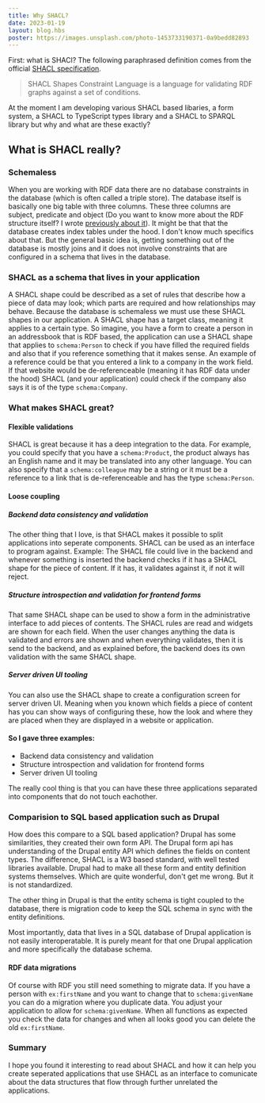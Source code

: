 ```yaml
---
title: Why SHACL?
date: 2023-01-19
layout: blog.hbs
poster: https://images.unsplash.com/photo-1453733190371-0a9bedd82893
---
```


First: what is SHACl? The following paraphrased definition comes from the official [SHACL specification](https://www.w3.org/TR/shacl/).

> SHACL Shapes Constraint Language is a language for validating RDF graphs against a set of conditions.

At the moment I am developing various SHACL based libaries, a form system, a SHACL to TypeScript types library and a SHACL to SPARQL library but why and what are these exactly?

## What is SHACL really?

### Schemaless

When you are working with RDF data there are no database constraints in the database (which is often called a triple store). The database itself is basically one big table with three columns. These three columns are subject, predicate and object (Do you want to know more about the RDF structure itself? I wrote [previously about it](/blogs/rdf-data-and-schema-in-one/)). It might be that that the database creates index tables under the hood. I don't know much specifics about that. But the general basic idea is, getting something out of the database is mostly joins and it does not involve constraints that are configured in a schema that lives in the database.

### SHACL as a schema that lives in your application

A SHACL shape could be described as a set of rules that describe how a piece of data may look; which parts are required and how relationships may behave. Because the database is schemaless we must use these SHACL shapes in our application. A SHACL shape has a target class, meaning it applies to a certain type. So imagine, you have a form to create a person in an addressbook that is RDF based, the application can use a SHACL shape that applies to `schema:Person` to check if you have filled the required fields and also that if you reference something that it makes sense. An example of a reference could be that you entered a link to a company in the work field. If that website would be de-referenceable (meaning it has RDF data under the hood) SHACL (and your application) could check if the company also says it is of the type `schema:Company`.

### What makes SHACL great?

#### Flexible validations

SHACL is great because it has a deep integration to the data. For example, you could specify that you have a `schema:Product`, the product always has an English name and it may be translated into any other language. You can also specify that a `schema:colleague` may be a string or it must be a reference to a link that is de-referenceable and has the type `schema:Person`.

#### Loose coupling

##### Backend data consistency and validation

The other thing that I love, is that SHACL makes it possible to split applications into seperate components. SHACL can be used as an interface to program against. Example: The SHACL file could live in the backend and whenever something is inserted the backend checks if it has a SHACL shape for the piece of content. If it has, it validates against it, if not it will reject. 

##### Structure introspection and validation for frontend forms

That same SHACL shape can be used to show a form in the administrative interface to add pieces of contents. The SHACL rules are read and widgets are shown for each field. When the user changes anything the data is validated and errors are shown and when everything validates, then it is send to the backend, and as explained before, the backend does its own validation with the same SHACL shape.

##### Server driven UI tooling

You can also use the SHACL shape to create a configuration screen for server driven UI. Meaning when you known which fields a piece of content has you can show ways of configuring these, how the look and where they are placed when they are displayed in a website or application.

#### So I gave three examples: 

- Backend data consistency and validation
- Structure introspection and validation for frontend forms
- Server driven UI tooling

The really cool thing is that you can have these three applications separated into components that do not touch eachother.

### Comparision to SQL based application such as Drupal

How does this compare to a SQL based application? Drupal has some similarities, they created their own form API. The Drupal form api has understanding of the Drupal entity API which defines the fields on content types. The difference, SHACL is a W3 based standard, with well tested libraries available. Drupal had to make all these form and entity definition systems themselves. Which are quite wonderful, don't get me wrong. But it is not standardized.

The other thing in Drupal is that the entity schema is tight coupled to the database, there is migration code to keep the SQL schema in sync with the entity definitions. 

Most importantly, data that lives in a SQL database of Drupal application is not easily interoperatable. It is purely meant for that one Drupal application and more specifically the database schema. 

#### RDF data migrations

Of course with RDF you still need something to migrate data. If you have a person with `ex:firstName` and you want to change that to `schema:givenName` you can do a migration where you duplicate data. You adjust your application to allow for `schema:givenName`. When all functions as expected you check the data for changes and when all looks good you can delete the old `ex:firstName`.

### Summary

I hope you found it interesting to read about SHACL and how it can help you create seperated applications that use SHACL as an interface to comunicate about the data structures that flow through further unrelated the applications.
